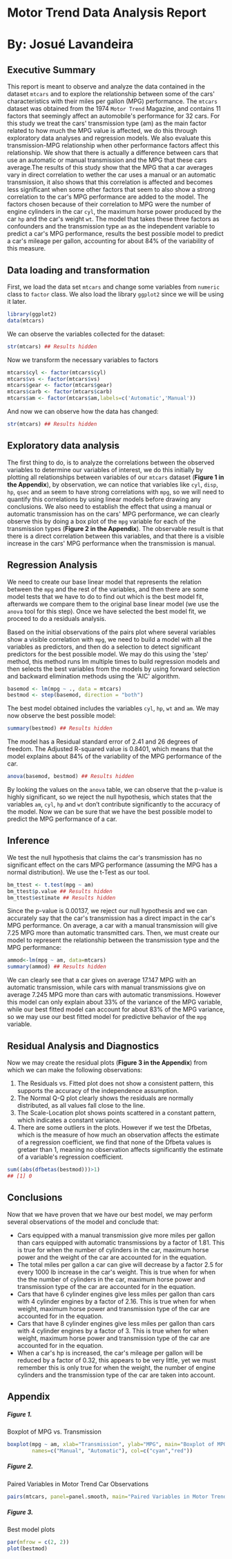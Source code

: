 # Motor Trend Data Analysis Report
# By: Josué Lavandeira

## Executive Summary  
This report is meant to observe and analyze the data contained in the dataset `mtcars` and to explore the relationship between some of the cars' characteristics with their miles per gallon (MPG) performance. The `mtcars` dataset was obtained from the 1974 `Motor Trend` Magazine, and contains 11 factors that seemingly affect an automobile's performance for 32 cars. For this study we treat the cars' transmission type (am) as the main factor related to how much the MPG value is affected, we do this through exploratory data analyses and regression models. We also evaluate this transmission-MPG relationship when other performance factors affect this relationship. We show that there is actually a difference between cars that use an automatic or manual transmission and the MPG that these cars average.The results of this study show that the MPG that a car averages vary in direct correlation to wether the car uses a manual or an automatic transmission, it also shows that this correlation is affected and becomes less significant when some other factors that seem to also show a strong correlation to the car's MPG performance are added to the model. The factors chosen because of their correlation to MPG were the number of engine cylinders in the car `cyl`, the maximum horse power produced by the car `hp` and the car's weight `wt`. The model that takes these three factors as confounders and the transmission type `am` as the independent variable to predict a car's MPG performance, results the best possible model to predict a car's mileage per gallon, accounting for about 84% of the variability of this measure.

## Data loading and transformation
First, we load the data set `mtcars` and change some variables from `numeric` class to `factor` class. We also load the library `ggplot2` since we will be using it later. 

```r
library(ggplot2)
data(mtcars)
```
 We can observe the variables collected for the dataset:
```r
str(mtcars) ## Results hidden
```
Now we transform the necessary variables to factors

```r
mtcars$cyl <- factor(mtcars$cyl)
mtcars$vs <- factor(mtcars$vs)
mtcars$gear <- factor(mtcars$gear)
mtcars$carb <- factor(mtcars$carb)
mtcars$am <- factor(mtcars$am,labels=c('Automatic','Manual'))
```
And now we can observe how the data has changed:

```r
str(mtcars) ## Results hidden
```

## Exploratory data analysis
The first thing to do, is to analyze the correlations between the observed variables to determine our variables of interest, we do this initially by plotting all relationships between variables of our `mtcars` dataset (**Figure 1 in the Appendix**), by observation, we can notice that variables like `cyl`, `disp`, `hp`, `qsec` and `am` seem to have strong correlations with `mpg`, so we will need to quantify this correlations by using linear models before drawing any conclusions. We also need to establish the effect that using a manual or automatic transmission has on the cars' MPG performance, we can clearly observe this by doing a box plot of the `mpg` variable for each of the transmission types (**Figure 2 in the Appendix**). The observable result is that there is a direct correlation between this variables, and that there is a visible increase in the cars' MPG performance when the transmission is manual.

## Regression Analysis
We need to create our base linear model that represents the relation between the `mpg` and the rest of the variables, and then there are some model tests that we have to do to find out which is the best model fit, afterwards we compare them to the original base linear model (we use the `anova` tool for this step). Once we have selected the best model fit, we proceed to do a residuals analysis.

Based on the initial observations of the pairs plot where several variables show a visible correlation with `mpg`, we need to build a model with all the variables as predictors, and then do a selection to detect significant predictors for the best possible model. We may do this using the 'step' method, this method runs lm multiple times to build regression models and then selects the best variables from the models by using forward selection and backward elimination methods using the 'AIC' algorithm.

```r
basemod <- lm(mpg ~ ., data = mtcars)
bestmod <- step(basemod, direction = "both")
```
The best model obtained includes the variables `cyl`, `hp`, `wt` and `am`. We may now observe the best possible model:
```r
summary(bestmod) ## Results hidden
```
The model has a Residual standard error of 2.41 and 26 degrees of freedom. The Adjusted R-squared value is 0.8401, which means that the model explains about 84% of the variability of the MPG performance of the car. 

```r
anova(basemod, bestmod) ## Results hidden
```

By looking the values on the `anova` table, we can observe that the p-value is highly significant, so we reject the null hypothesis, which states that the variables `am`, `cyl`, `hp` and `wt` don’t contribute significantly to the accuracy of the model. Now we can be sure that we have the best possible model to predict the MPG performance of a car.


## Inference  
We test the null hypothesis that claims the car's transmission has no significant effect on the cars MPG performance (assuming the MPG has a normal distribution). We use the t-Test as our tool.

```r
bm_ttest <- t.test(mpg ~ am)
bm_ttest$p.value ## Results hidden
bm_ttest$estimate ## Results hidden
```
Since the p-value is 0.00137, we reject our null hypothesis and we can accurately say that the car's transmission has a direct impact in the car's MPG performance. On average, a car with a manual transmission will give 7.25 MPG more than automatic transmitted cars. Then, we must create our model to represent the relationship between the transmission type and the MPG performance:

```r
ammod<-lm(mpg ~ am, data=mtcars)
summary(ammod) ## Results hidden
```
We can clearly see that a car gives on average 17.147 MPG with an automatic transmission, while cars with manual transmissions give on average 7.245 MPG more than cars with automatic transmissions. However this model can only explain about 33% of the variance of the MPG variable, while our best fitted model can account for about 83% of the MPG variance, so we may use our best fitted model for predictive behavior of the `mpg` variable.


## Residual Analysis and Diagnostics  
Now we may create the residual plots (**Figure 3 in the Appendix**) from which we can make the following observations:

1. The Residuals vs. Fitted plot does not show a consistent pattern, this supports the accuracy of the independence assumption.  
2. The Normal Q-Q plot clearly shows the residuals are normally distributed, as all values fall close to the line.  
3. The Scale-Location plot shows points scattered in a constant pattern, which indicates a constant variance. 
4. There are some outliers in the plots. However if we test the Dfbetas, which is the measure of how much an observation affects the estimate of a regression coefficient, we find that none of the Dfbeta values is gretaer than 1, meaning no observation affects significantly the estimate of a variable's regression coefficient.

```r
sum((abs(dfbetas(bestmod)))>1)
## [1] 0
```
## Conclusions

Now that we have proven that we have our best model, we may perform several observations of the model and conclude that:

* Cars equipped with a manual transmission give more miles per gallon than cars equipped with automatic transmissions by a factor of 1.81. This is true for when the number of cylinders in the car, maximum horse power and the weight of the car are accounted for in the equation.
* The total miles per gallon a car can give will decrease by a factor 2.5  for every 1000 lb increase in the car's weight. This is true when for when the the number of cylinders in the car, maximum horse power and transmission type of the car are accounted for in the equation.
* Cars that have 6 cylinder engines give less miles per gallon than cars with 4 cylinder engines by a factor of 2.16. This is true when for when weight, maximum horse power and transmission type of the car are accounted for in the equation.
* Cars that have 8 cylinder engines give less miles per gallon than cars with 4 cylinder engines by a factor of 3. This is true when for when weight, maximum horse power and transmission type of the car are accounted for in the equation.
* When a car's hp is increased, the car's mileage per gallon will be reduced by a factor of 0.32, this appears to be very little, yet we must remember this is only true for when the weight, the number of engine cylinders and the transmission type of the car are taken into account.



## Appendix  

##### Figure 1. 
Boxplot of MPG vs. Transmission  
```r
boxplot(mpg ~ am, xlab="Transmission", ylab="MPG", main="Boxplot of MPG vs. Transmission", data=mtcars, 
        names=c("Manual", "Automatic"), col=c("cyan","red"))
```

##### Figure 2.
Paired Variables in Motor Trend Car Observations 
```r
pairs(mtcars, panel=panel.smooth, main="Paired Variables in Motor Trend Car Observations")
```

##### Figure 3.
Best model plots  
```r
par(mfrow = c(2, 2))
plot(bestmod)
```

